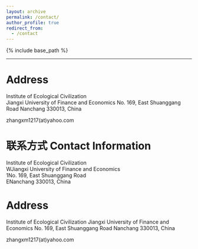```yaml
---
layout: archive
permalink: /contact/
author_profile: true
redirect_from:
  - /contact
---
```


{% include base_path %}

---
# Address
Institute of Ecological Civilization  
Jiangxi University of Finance and Economics
No. 169, East Shuanggang Road
Nanchang 330013, China
   
zhangxm1217(at)yahoo.com   

# 联系方式 Contact Information

Institute of Ecological Civilization  
WJiangxi University of Finance and Economics  
1No. 169, East Shuanggang Road  
ENanchang 330013, China  
  


# Address
Institute of Ecological Civilization
Jiangxi University of Finance and Economics
No. 169, East Shuanggang Road
Nanchang 330013, China
     
zhangxm1217(at)yahoo.com  
